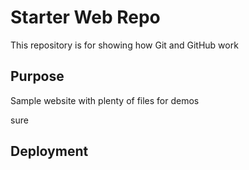 # Starter Web Repo

This repository is for showing how Git and GitHub work

## Purpose

Sample website with plenty of files for demos 

sure 

## Deployment